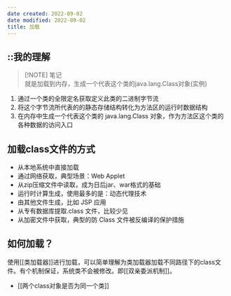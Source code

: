 ```yaml
---
date created: 2022-09-02
date modified: 2022-09-02
title: 加载
---
```


## ::我的理解

> [!NOTE] 笔记  
> 就是加载到内存，生成一个代表这个类的java.lang.Class对象(实例)

1. 通过一个类的全限定名获取定义此类的二进制字节流
2. 将这个字节流所代表的的静态存储结构转化为方法区的运行时数据结构
3. 在内存中生成一个代表这个类的 java.lang.Class 对象，作为方法区这个类的各种数据的访问入口

## 加载class文件的方式

- 从本地系统中直接加载
- 通过网络获取，典型场景：Web Applet
- 从zip压缩文件中读取，成为日后jar、war格式的基础
- 运行时计算生成，使用最多的是：动态代理技术
- 由其他文件生成，比如 JSP 应用
- 从专有数据库提取.class 文件，比较少见
- 从加密文件中获取，典型的防 Class 文件被反编译的保护措施

## 如何加载？

使用[[类加载器]]进行加载，可以简单理解为类加载器加载不同路径下的class文件。有个机制保证，系统类不会被修改。即[[双亲委派机制]]。

+ [[两个class对象是否为同一个类]]
